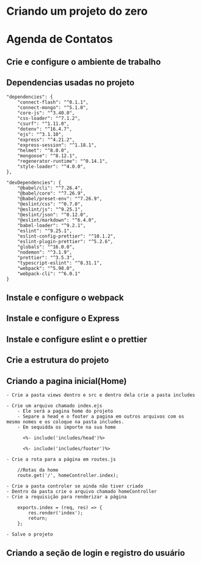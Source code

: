 # Criando um projeto do zero

# Agenda de Contatos

## Crie e configure o ambiente de trabalho

## Dependencias usadas no projeto

    "dependencies": {
        "connect-flash": "^0.1.1",
        "connect-mongo": "^5.1.0",
        "core-js": "^3.40.0",
        "css-loader": "^7.1.2",
        "csurf": "^1.11.0",
        "dotenv": "^16.4.7",
        "ejs": "^3.1.10",
        "express": "^4.21.2",
        "express-session": "^1.18.1",
        "helmet": "^8.0.0",
        "mongoose": "^8.12.1",
        "regenerator-runtime": "^0.14.1",
        "style-loader": "^4.0.0",
    },

    "devDependencies": {
        "@babel/cli": "^7.26.4",
        "@babel/core": "^7.26.9",
        "@babel/preset-env": "^7.26.9",
        "@eslint/css": "^0.7.0",
        "@eslint/js": "^9.25.1",
        "@eslint/json": "^0.12.0",
        "@eslint/markdown": "^6.4.0",
        "babel-loader": "^9.2.1",
        "eslint": "^9.25.1",
        "eslint-config-prettier": "^10.1.2",
        "eslint-plugin-prettier": "^5.2.6",
        "globals": "^16.0.0",
        "nodemon": "^3.1.9",
        "prettier": "^3.5.3",
        "typescript-eslint": "^8.31.1",
        "webpack": "^5.98.0",
        "webpack-cli": "^6.0.1"
    }

## Instale e configure o webpack

## Instale e configure o Express

## Instale e configure eslint e o prettier

## Crie a estrutura do projeto

## Criando a pagina inicial(Home)

    - Crie a pasta views dentro e src e dentro dela crie a pasta includes

    - Crie um arquivo chamado index.ejs
        - Ele será a pagina home do projeto
        - Separe a head e o footer a pagina em outros arquivos com os mesmo nomes e os coloque na pasta includes.
        - Em sequidda os importe na sua home

          <%- include('includes/head')%>

          <%- include('includes/footer')%>

    - Crie a rota para a página em routes.js

        //Rotas da home
        route.get('/', homeController.index);

    - Crie a pasta controler se ainda não tiver criado
    - Dentro da pasta crie o arquivo chamado homeController
    - Crie a requisição para renderizar a página

        exports.index = (req, res) => {
            res.render('index');
            return;
        };

    - Salve o projeto

## Criando a seção de login e registro do usuário
